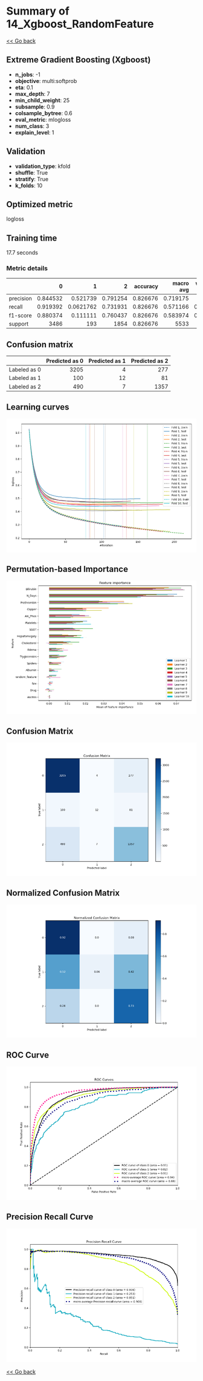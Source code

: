 # Summary of 14_Xgboost_RandomFeature

[<< Go back](../README.md)


## Extreme Gradient Boosting (Xgboost)
- **n_jobs**: -1
- **objective**: multi:softprob
- **eta**: 0.1
- **max_depth**: 7
- **min_child_weight**: 25
- **subsample**: 0.9
- **colsample_bytree**: 0.6
- **eval_metric**: mlogloss
- **num_class**: 3
- **explain_level**: 1

## Validation
 - **validation_type**: kfold
 - **shuffle**: True
 - **stratify**: True
 - **k_folds**: 10

## Optimized metric
logloss

## Training time

17.7 seconds

### Metric details
|           |           0 |           1 |           2 |   accuracy |   macro avg |   weighted avg |   logloss |
|:----------|------------:|------------:|------------:|-----------:|------------:|---------------:|----------:|
| precision |    0.844532 |   0.521739  |    0.791254 |   0.826676 |    0.719175 |       0.81542  |  0.450003 |
| recall    |    0.919392 |   0.0621762 |    0.731931 |   0.826676 |    0.571166 |       0.826676 |  0.450003 |
| f1-score  |    0.880374 |   0.111111  |    0.760437 |   0.826676 |    0.583974 |       0.813352 |  0.450003 |
| support   | 3486        | 193         | 1854        |   0.826676 | 5533        |    5533        |  0.450003 |


## Confusion matrix
|              |   Predicted as 0 |   Predicted as 1 |   Predicted as 2 |
|:-------------|-----------------:|-----------------:|-----------------:|
| Labeled as 0 |             3205 |                4 |              277 |
| Labeled as 1 |              100 |               12 |               81 |
| Labeled as 2 |              490 |                7 |             1357 |

## Learning curves
![Learning curves](learning_curves.png)

## Permutation-based Importance
![Permutation-based Importance](permutation_importance.png)
## Confusion Matrix

![Confusion Matrix](confusion_matrix.png)


## Normalized Confusion Matrix

![Normalized Confusion Matrix](confusion_matrix_normalized.png)


## ROC Curve

![ROC Curve](roc_curve.png)


## Precision Recall Curve

![Precision Recall Curve](precision_recall_curve.png)



[<< Go back](../README.md)
